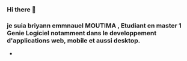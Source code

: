 ### Hi there 👋
###  je suia briyann emmnauel MOUTIMA ,  Etudiant  en  master 1 Genie Logiciel  notamment  dans le developpement d'applications web, mobile et aussi desktop.
-
<!--
**briyannEmmanuel/briyannEmmanuel** is a ✨ _special_ ✨ repository because its `README.md` (this file) appears on your GitHub profile.

Here are some ideas to get you started:

- 🔭 I’m currently working on ...
- 🌱 I’m currently learning ...
- 👯 I’m looking to collaborate on ...
- 🤔 I’m looking for help with ...
- 💬 Ask me about ...
- 📫 How to reach me: ...
- 😄 Pronouns: ...
- ⚡ Fun fact: ...
-->

